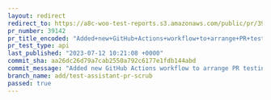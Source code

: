 ```yaml
---
layout: redirect
redirect_to: https://a8c-woo-test-reports.s3.amazonaws.com/public/pr/39142/api/index.html
pr_number: 39142
pr_title_encoded: "Added+new+GitHub+Actions+workflow+to+arrange+PR+testing+scrub+sessions"
pr_test_type: api
last_published: "2023-07-12 10:21:08 +0000"
commit_sha: aa26dc26d79a7cab2550a792c6177e1fdb144abd
commit_message: "Added new GitHub Actions workflow to arrange PR testing scrub sessions"
branch_name: add/test-assistant-pr-scrub
passed: true
---
```

